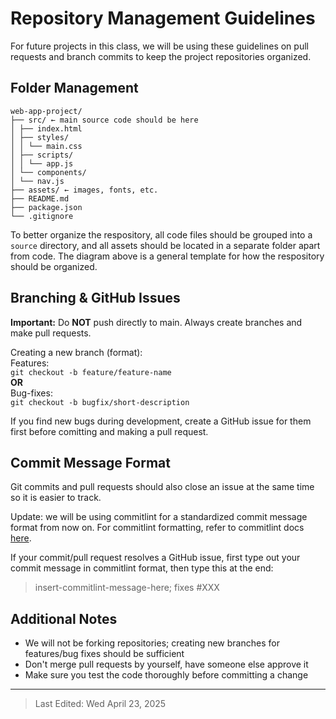# Repository Management Guidelines

For future projects in this class, we will be using these guidelines on pull requests and branch commits to keep the project repositories organized.

## Folder Management

```plaintext  
web-app-project/  
├── src/ ← main source code should be here  
│ ├── index.html  
│ ├── styles/  
│ │ └── main.css  
│ ├── scripts/  
│ │ └── app.js  
│ └── components/  
│ └── nav.js  
├── assets/ ← images, fonts, etc.  
├── README.md  
├── package.json  
└── .gitignore  
```
To better organize the respository, all code files should be grouped into a `source` directory, and all assets should be located in a separate folder apart from code. The diagram above is a general template for how the respository should be organized.

## Branching & GitHub Issues

**Important:** Do **NOT** push directly to main. Always create branches and make pull requests.

Creating a new branch (format): <br />
Features: <br />
`git checkout -b feature/feature-name`<br />
**OR** <br />
Bug-fixes: <br />
`git checkout -b bugfix/short-description`

If you find new bugs during development, create a GitHub issue for them first before comitting and making a pull request.

## Commit Message Format

Git commits and pull requests should also close an issue at the same time so it is easier to track.

Update: we will be using commitlint for a standardized commit message format from now on. For commitlint formatting, refer to commitlint docs [here](https://github.com/conventional-changelog/commitlint?tab=readme-ov-file#what-is-commitlint).<br />

If your commit/pull request resolves a GitHub issue, first type out your commit message in commitlint format, then type this at the end: <br />

> insert-commitlint-message-here; fixes #XXX

## Additional Notes
- We will not be forking repositories; creating new branches for features/bug fixes should be sufficient
- Don't merge pull requests by yourself, have someone else approve it
- Make sure you test the code thoroughly before committing a change
<hr>

> Last Edited: Wed April 23, 2025

